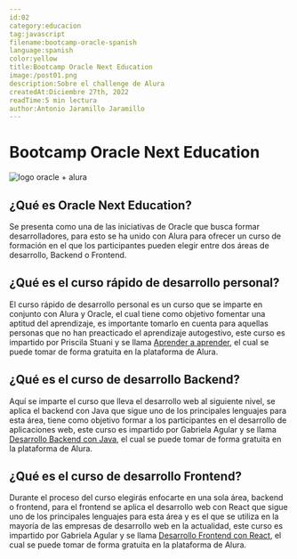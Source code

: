 ```yaml
---
id:02
category:educacion
tag:javascript
filename:bootcamp-oracle-spanish
language:spanish
color:yellow
title:Bootcamp Oracle Next Education
image:/post01.png
description:Sobre el challenge de Alura
createdAt:Diciembre 27th, 2022
readTime:5 min lectura
author:Antonio Jaramillo Jaramillo
---
```


# Bootcamp Oracle Next Education
![logo oracle + alura](https://backendblog.fly.dev/post01.png)

## ¿Qué es Oracle Next Education?
Se presenta como una de las iniciativas de Oracle que busca formar desarrolladores, para esto se ha unido con Alura para ofrecer un curso de formación en el que los participantes pueden elegir entre dos áreas de desarrollo, Backend o Frontend.

## ¿Qué es el curso rápido de desarrollo personal?
El curso rápido de desarrollo personal es un curso que se imparte en conjunto con Alura y Oracle, el cual tiene como objetivo fomentar una aptitud del aprendizaje, es importante tomarlo en cuenta para aquellas personas que no han preacticado el aprendizaje autogestivo, este curso es impartido por Priscila Stuani y se llama [Aprender a aprender](https://app.aluracursos.com), el cual se puede tomar de forma gratuita en la plataforma de Alura.

## ¿Qué es el curso de desarrollo Backend?
Aquí se imparte el curso que lleva el desarrollo web al siguiente nivel, se aplica el backend con Java que sigue uno de los principales lenguajes para esta área, tiene como objetivo formar a los participantes en el desarrollo de aplicaciones web, este curso es impartido por Gabriela Agular y se llama [Desarrollo Backend con Java](https://app.aluracursos.com), el cual se puede tomar de forma gratuita en la plataforma de Alura.

## ¿Qué es el curso de desarrollo Frontend?
Durante el proceso del curso elegirás enfocarte en una sola área, backend o frontend, para el frontend se aplica el desarrollo web con React que sigue uno de los principales lenguajes para esta área y es el que se utiliza en la mayoría de las empresas de desarrollo web en la actualidad, este curso es impartido por Gabriela Agular y se llama [Desarrollo Frontend con React](https://app.aluracursos.com), el cual se puede tomar de forma gratuita en la plataforma de Alura.

